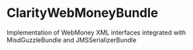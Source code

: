 ClarityWebMoneyBundle
=====================

Implementation of WebMoney XML interfaces integrated with MisdGuzzleBundle and JMSSerializerBundle
